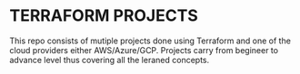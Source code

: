 
# TERRAFORM PROJECTS

This repo consists of mutiple projects done using Terraform and one of the cloud providers either AWS/Azure/GCP. Projects carry from begineer to advance level thus covering all the leraned concepts.